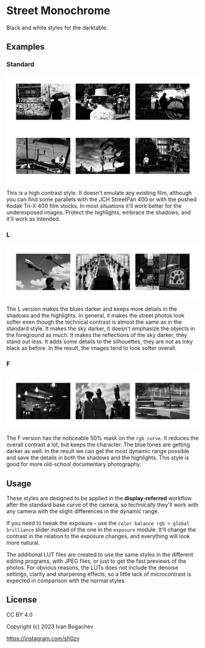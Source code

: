 # Street Monochrome

Black and white styles for the darktable.

## Examples

### Standard

![examples](examples.jpg)

This is a high contrast style. It doesn't emulate any existing film, although you can find some parallels with the JCH StreetPan 400 or with the pushed Kodak Tri-X 400 film stocks. In most situations it'll work better for the underexposed images. Protect the highlights, embrace the shadows, and it'll work as intended.

### L

![examples](examples-l.jpg)

The L version makes the blues darker and keeps more details in the shadows and the highlights. In general, it makes the street photos look softer even though the technical contrast is almost the same as in the standard style. It makes the sky darker, it doesn't emphasize the objects in the foreground as much. It makes the reflections of the sky darker, they stand out less. It adds some details to the silhouettes, they are not as inky black as before. In the result, the images tend to look softer overall.

### F

![examples](examples-f.jpg)

The F version has the noticeable 50% mask on the `rgb curve`. It reduces the overall contrast a lot, but keeps the character. The blue tones are getting darker as well. In the result we can get the most dynamic range possible and save the details in both the shadows and the highlights. This style is good for more old-school documentary photography.

## Usage

These styles are designed to be applied in the **display-referred** workflow after the standard base curve of the camera, so technically they'll work with any camera with the slight differences in the dynamic range.

If you need to tweak the exposure - use the `color balance rgb > global brilliance` slider instead of the one in the `exposure` module. It'll change the contrast in the relation to the exposure changes, and everything will look more natural.

The additional LUT files are created to use the same styles in the different editing programs, with JPEG files, or just to get the fast previews of the photos. For obvious reasons, the LUTs does not include the denoise settings, clarity and sharpening effects, so a little lack of microcontrast is expected in comparison with the normal styles.

## License

CC BY 4.0

Copyright (c) 2023 Ivan Bogachev

https://instagram.com/sfi0zy
